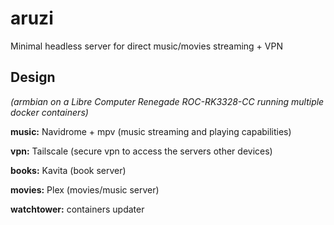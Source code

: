 # aruzi
Minimal headless server for direct music/movies streaming + VPN

## Design
_(armbian on a Libre Computer Renegade ROC-RK3328-CC running multiple docker containers)_

 **music:** Navidrome + mpv (music streaming and playing capabilities)
 
 **vpn:** Tailscale (secure vpn to access the servers other devices)
 
 **books:** Kavita (book server)
 
 **movies:** Plex (movies/music server)
 
 **watchtower:** containers updater

